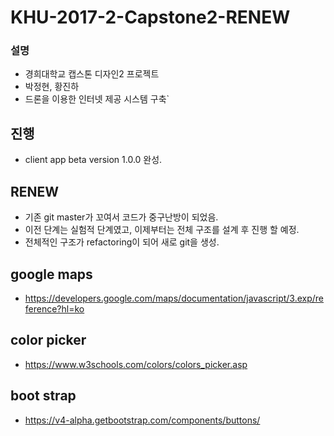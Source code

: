 # KHU-2017-2-Capstone2-RENEW
### 설명
- 경희대학교 캡스톤 디자인2 프로젝트
- 박정현, 황진하
- 드론을 이용한 인터넷 제공 시스템 구축`

## 진행
- client app beta version 1.0.0 완성.

## RENEW
- 기존 git master가 꼬여서 코드가 중구난방이 되었음.
- 이전 단계는 실험적 단계였고, 이제부터는 전체 구조를 설계 후 진행 할 예정.
- 전체적인 구조가 refactoring이 되어 새로 git을 생성.


## google maps
- https://developers.google.com/maps/documentation/javascript/3.exp/reference?hl=ko

## color picker
- https://www.w3schools.com/colors/colors_picker.asp

## boot strap 
- https://v4-alpha.getbootstrap.com/components/buttons/
